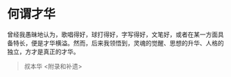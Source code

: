 # 何谓才华

曾经我愚昧地认为，歌唱得好，球打得好，字写得好，文笔好，或者在某一方面具备特长，便是才华横溢。然而，后来我领悟到，灵魂的觉醒、思想的升华、人格的独立，方才是真正的才华。

> 叔本华 <附录和补遗>
